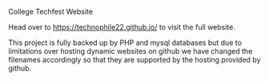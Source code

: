 

College Techfest Website

Head over to https://technophile22.github.io/ to visit the full website.


This project is fully backed up by PHP and mysql databases but due to limitations over hosting dynamic websites on github we have changed the filenames accordingly so that they are supported by the hosting provided by github.
